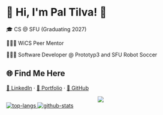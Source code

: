 # 🌸 Hi, I'm Pal Tilva! 🌸  



🎓 CS @ SFU (Graduating 2027) 

🙋🏻‍♀️ WiCS Peer Mentor

👩🏻‍💻 Software Developer @ Prototyp3 and SFU Robot Soccer
  

## 🌐 Find Me Here
[💼 LinkedIn](https://www.linkedin.com/in/pal-tilva) · [🌸 Portfolio](https://pal-tilva.vercel.app) · [🐙 GitHub](https://github.com/prt2)  

<div align="center">
  <img src="https://komarev.com/ghpvc/?username=prt2">
</div>

<a href="https://github.com/anuraghazra/github-readme-stats#gh-dark-mode-only">
  <img src="https://github-readme-stats.vercel.app/api/top-langs/?username=prt2&size_weight=0.5&count_weight=0.5&card_width=440&langs_count=10&layout=compact&theme=github_dark&border_color=30363d#gh-dark-mode-only"
       alt="top-langs" />
</a>

<a href="https://github.com/anuraghazra/github-readme-stats#gh-dark-mode-only">
  <img src="https://github-readme-stats.vercel.app/api?username=prt2
&card_width=440&custom_title=GitHub%20Stats&show_icons=true&show=prs_merged&theme=github_dark&border_color=30363d#gh-dark-mode-only"
       alt="github-stats" />
</a>

